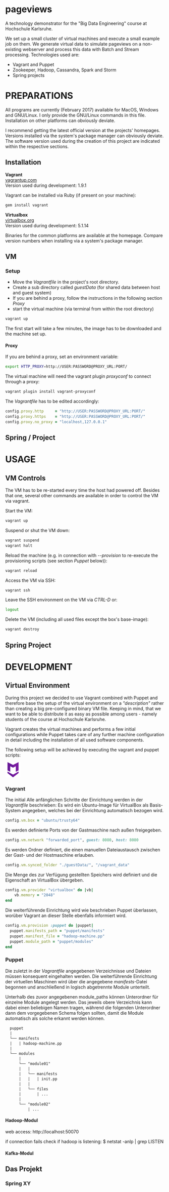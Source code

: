 # **pageviews**
A technology demonstrator for the "Big Data Engineering" course at Hochschule Karlsruhe.

We set up a small cluster of virtual machines and execute a small example job on them. We generate virtual data to simulate pageviews on a non-existing webserver and process this data with Batch and Stream processing. Technologies used are:
* Vagrant and Puppet
* Zookeeper, Hadoop, Cassandra, Spark and Storm
* Spring projects


# **PREPARATIONS** #
All programs are currently (February 2017) available for MacOS, Windows and GNU/Linux. I only provide the GNU/Linux commands in this file. Installation on other platforms can obviously deviate.

I recommend getting the latest official version at the projects' homepages. Versions installed via the system's package manager can obviously deviate. The software version used during the creation of this project are indicated within the respective sections.

## Installation ##
**Vagrant**  
[vagrantup.com](https://www.vagrantup.com)  
Version used during development: 1.9.1

Vagrant can be installed via Ruby (if present on your machine):
```bash
gem install vagrant
```

**Virtualbox**  
[virtualbox.org](https://www.virtualbox.org)  
Version used during development: 5.1.14

Binaries for the common platforms are available at the homepage. Compare version numbers when installing via a system's package manager.

## VM ##
### Setup ###
<!-- TODO: shared directory benötigt? -->
* Move the *Vagrantfile* in the project's root directory.
* Create a sub directory called *guestData* (for shared data between host and guest system)
* If you are behind a proxy, follow the instructions in the following section *Proxy*
* start the virtual machine (via terminal from within the root directory)
```bash
vagrant up
```
The first start will take a few minutes, the image has to be downloaded and the machine set up.

#### Proxy ####
If you are behind a proxy, set an environment variable:
```bash
export HTTP_PROXY=http://USER:PASSWORD@PROXY_URL:PORT/
```

The virtual machine will need the vagrant plugin *proxyconf* to connect through a proxy:
```bash
vagrant plugin install vagrant-proxyconf
```

The *Vagrantfile* has to be edited accordingly:
```ruby
config.proxy.http     = "http://USER:PASSWORD@PROXY_URL:PORT/"
config.proxy.https    = "http://USER:PASSWORD@PROXY_URL:PORT/"
config.proxy.no_proxy = "localhost,127.0.0.1"
```

## Spring / Project ##
<!-- TODO -->




# USAGE #
## VM Controls ##
The VM has to be re-started every time the host had powered off. Besides that one, several other commands are available in order to control the VM via vagrant.

Start the VM:
```bash
vagrant up
```
Suspend or shut the VM down:
```bash
vagrant suspend
vagrant halt
```
Reload the machine (e.g. in connection with *--provision* to re-execute the provisioning scripts (see section *Puppet* below)):
```bash
vagrant reload
```

Access the VM via SSH:
```bash
vagrant ssh
```
Leave the SSH environment on the VM via *CTRL-D* or:
```bash
logout
```

Delete the VM (including all used files except the box's base-image):
```bash
vagrant destroy
```

## Spring Project ##
<!-- TODO -->



# **DEVELOPMENT** #
## **Virtual Environment** ##
During this project we decided to use Vagrant combined with Puppet and therefore base the setup of the virtual environment on a *"description"*  rather than creating a big pre-configured binary VM file. Keeping in mind, that we want to be able to distribute it as easy as possible among users - namely students of the course at Hochschule Karlsruhe.

Vagrant creates the virtual machines and performs a few initial configurations while Puppet takes care of any further machine configuration in detail including the installation of all used software components.

The following setup will be achieved by executing the vagrant and puppet scripts:
<!-- TODO: create, upload and link image -->
![pageviews machine setup ](https://github.com/adam-p/markdown-here/raw/master/src/common/images/icon48.png "machine setup")

### **Vagrant** ###
The initial
Alle anfänglichen Schritte der Einrichtung werden in der *Vagrantfile* beschrieben:
Es wird ein Ubuntu-Image für VirtualBox als Basis-System angegeben, welches bei der Einrichtung automatisch bezogen wird.
```ruby
config.vm.box = "ubuntu/trusty64"
```

Es werden definierte Ports von der Gastmaschine nach außen freigegeben.
```ruby
config.vm.network "forwarded_port", guest: 8080, host: 8080
```

<!-- TODO: notwending? -->
Es werden Ordner definiert, die einen manuellen Dateiaustausch zwischen der Gast- und der Hostmaschine erlauben.
```ruby
config.vm.synced_folder "./guestData/", "/vagrant_data"
```

Die Menge des zur Verfügung gestellten Speichers wird definiert und die Eigenschaft an VirtualBox übergeben.
```ruby
config.vm.provider "virtualbox" do |vb|
    vb.memory = "2048"
end
```
Die weiterführende Einrichtung wird wie beschrieben Puppet überlassen, worüber Vagrant an dieser Stelle ebenfalls informiert wird.
```ruby
config.vm.provision :puppet do |puppet|
  puppet.manifests_path = "puppet/manifests"
  puppet.manifest_file = "hadoop-machine.pp"
  puppet.module_path = "puppet/modules"
end
```

### **Puppet** ###
Die zuletzt in der *Vagrantfile* angegebenen Verzeichnisse und Dateien müssen konsequent eingehalten werden. Die weiterführende Einrichtung der virtuellen Maschinen wird über die angegebene *manifests*-Datei begonnen und anschließend in logisch abgetrennte Module unterteilt.

Unterhalb des zuvor angegebenen module_paths können Unterordner für einzelne Module angelegt werden. Das jeweils obere Verzeichnis kann dabei einen beliebigen Namen tragen, während die folgenden Unterordner dann dem vorgegebenen Schema folgen sollten, damit die Module automatisch als solche erkannt werden können.
```
  puppet
  |
  └── manifests
  |   | hadoop-machine.pp
  |
  └── modules
      |
      └── "module01"
      |   |
      |   └── manifests
      |   |   | init.pp
      |   |
      |   └── files
      |       | ...
      |
      └── "module02"
          | ...
```

#### Hadoop-Modul ####

web access: http://localhost:50070

if connection fails check if hadoop is listening:
  $ netstat -anlp | grep LISTEN



#### Kafka-Modul ####



## **Das Projekt** ##

### Spring XY ###


<!--
# TODO #
## aktuell ##
* combine puppet scripts for hadoop (modules)
* Dokumentation der letzten Schritte (alles ab "Einrichtung Vagrant" > ändert sich ja jetzt ohnehin noch einmal wegen multinode)
* welche ports nach außen durchreichen?
* aus puppet entfernen, was nach jedem start laufen soll:
  * start daemons (hadoop - start-all?)
  * 
* Probleme mit Proxy (speziell der Download von Hadoop etc.)
* https://kafka.apache.org/quickstart

## VM ##
* multinode (3)
  * 1x hadoop master
  * 1x zookeeper
  * 1x kafka
  * cassandra seed
  * spark stream
  * storm batch
* Datenbank als Output für vorberechnete Daten
* links in Kafka füttern
* rechts HDFS schreiben (optional vorher aus Kafka holen)
* config von hadoop über xml

### Fragen ###
* Wie kommen die Nachrichten zu Kafka und Zookeper (Input) - gibt es ein Spring Kafka "Plugin"?
* Technologie-Lookup (stream processing):
  * apache beam for google data flow
  * flink

## Beispielprojekt ##
* Generator URL Logs (in Kafka schreiben)
* Maven Projekt Spring Cloud Data Flow
  * Szenario Web Analytics (Clickstream Analyse mit Pageviews pro Zeitintervall)
  * Programmierung außerhalb
  * Job starten mit lokalen Daten und auf "virtueller remote hadoop" ausführen (java Dateien auf remote hadoop ausführen, ohne die Dateien direkt auf das Dateisystem der virtuellen Maschine ablegen zu müssen?)



# SOURCES #
## proxy ##
https://hadoop.apache.org/docs/r2.7.3/hadoop-project-dist/hadoop-common/SingleCluster.html

## virtual environment ##
https://dzone.com/articles/setting-hadoop-virtual-cluster
https://hadoop.apache.org/docs/r2.7.3/hadoop-project-dist/hadoop-common/SingleCluster.html
https://docs.puppet.com/puppet/latest/type.html#exec-attribute-timeout

## actual work with hadoop ##
https://www.petrikainulainen.net/programming/apache-hadoop/creating-hadoop-mapreduce-job-with-spring-data-apache-hadoop/

## Spark ##
http://www.michael-noll.com/blog/2014/10/01/kafka-spark-streaming-integration-example-tutorial/



# Alte Anmkerungen #
evtl. für die Doku noch relevant ... (?)
* Pig und Hive veraltet
* Spring zu weit abstrahiert ("von der Praxis")?
* spring Cloud Data FLow Plattform scheinbar zu abstrakt
  * https://www.youtube.com/watch?v=L6p1pzGgadA
  * http://cloud.spring.io/spring-cloud-dataflow/
    * http://localhost:9393/dashboard
-->
